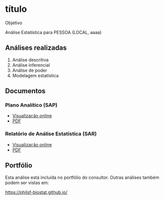<!-- Instruções -->

<!-- - substituir yyyy-NNN-XX -->
<!-- - v01: substituir mmm01/mmm02 pela milestone -->
<!-- - v02: substituir ppp01/ppp02 pelo projeto -->
<!-- - Remover esse bloco -->

# título

Objetivo

Análise Estatística para PESSOA (LOCAL, aaaa)

## Análises realizadas

1. Análise descritiva
1. Análise inferencial
1. Análise de poder
1. Modelagem estatística

## Documentos

### Plano Analítico (SAP)

<!-- - [Visualização online][sapviz-v02] -->
<!-- - [Download][sappdf-v02] -->

- [Visualização online][sapviz-v01]
- [PDF][sappdf-v01]

### Relatório de Análise Estatística (SAR)

<!-- - [Visualização online][reportviz-v02] -->
<!-- - [Download][pdf-v02] -->

- [Visualização online][reportviz-v01]
- [PDF][pdf-v01]

## Portfólio

Esta análise está incluída no portfólio do consultor.
Outras análises também podem ser vistas em:

<https://philsf-biostat.github.io/>

<!-- --- -->

[sapviz-v01]: report/SAP-2021-014-FP-v01.md
[sapviz-v02]: report/SAP-2021-014-FP-v02.md
[sappdf-v01]: https://docs.google.com/viewer?url=https://github.com/philsf-biostat/SAR-2021-014-FP/raw/main/report/SAP-2021-014-FP-v01.pdf
[sappdf-v02]: https://docs.google.com/viewer?url=https://github.com/philsf-biostat/SAR-2021-014-FP/raw/main/report/SAP-2021-014-FP-v02.pdf

[reportviz-v01]: report/SAR-2021-014-FP-v01.md
[reportviz-v02]: report/SAR-2021-014-FP-v02.md
[pdf-v01]: https://docs.google.com/viewer?url=https://github.com/philsf-biostat/SAR-2021-014-FP/raw/main/report/SAR-2021-014-FP-v01.pdf
[pdf-v02]: https://docs.google.com/viewer?url=https://github.com/philsf-biostat/SAR-2021-014-FP/raw/main/report/SAR-2021-014-FP-v02.pdf
[docx-v01]: https://docs.google.com/viewer?url=https://github.com/philsf-biostat/SAR-2021-014-FP/raw/main/report/SAR-2021-014-FP-v01.docx
[docx-v02]: https://docs.google.com/viewer?url=https://github.com/philsf-biostat/SAR-2021-014-FP/raw/main/report/SAR-2021-014-FP-v02.docx

[releases]: https://github.com/philsf-biostat/SAR-2021-014-FP/releases/
[milestone-v01]: https://github.com/philsf-biostat/SAR-2021-014-FP/milestone/mmm01
[v01-project]: https://github.com/philsf-biostat/SAR-2021-014-FP/projects/ppp01
[milestone-v02]: https://github.com/philsf-biostat/SAR-2021-014-FP/milestone/mmm02
[v02-project]: https://github.com/philsf-biostat/SAR-2021-014-FP/projects/ppp02
